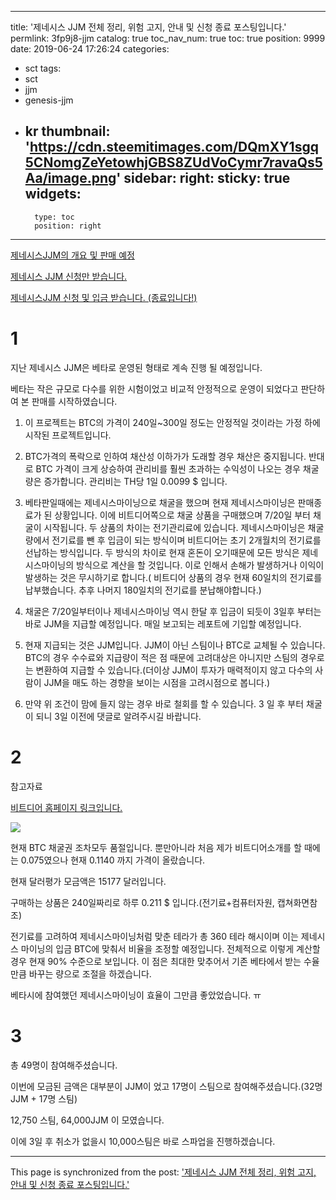 
---
title: '제네시스 JJM 전체 정리, 위험 고지, 안내 및 신청 종료 포스팅입니다.'
permlink: 3fp9j8-jjm
catalog: true
toc_nav_num: true
toc: true
position: 9999
date: 2019-06-24 17:26:24
categories:
- sct
tags:
- sct
- jjm
- genesis-jjm
- kr
thumbnail: 'https://cdn.steemitimages.com/DQmXY1sgq5CNomgZeYetowhjGBS8ZUdVoCymr7ravaQs5Aa/image.png'
sidebar:
    right:
        sticky: true
widgets:
    -
        type: toc
        position: right
---


[제네시스JJM의 개요 및 판매 예정](https://steemit.com/sct/@virus707/smkod-jjm)

[제네시스 JJM 신청만 받습니다.](https://steemit.com/sct/@virus707/21ijwh-jjm)

[제네시스JJM 신청  및 입금 받습니다. (종료입니다!)](https://steemit.com/sct/@virus707/7eujrh-jjm)

# 1
지난 제네시스 JJM은 베타로 운영된 형태로 계속 진행 될 예정입니다. 

베타는 작은 규모로 다수를 위한 시험이었고 비교적 안정적으로 운영이 되었다고 판단하여 본 판매를 시작하였습니다.

1) 이 프로젝트는 BTC의 가격이 240일~300일 정도는 안정적일 것이라는 가정 하에 시작된 프로젝트입니다.

2) BTC가격의 폭락으로 인하여 채산성 이하가가 도래할 경우 채산은 중지됩니다. 반대로 BTC 가격이 크게 상승하여 관리비를 훨씬 초과하는 수익성이 나오는 경우 채굴량은 증가합니다. 관리비는 TH당 1일 0.0099 $ 입니다. 

3) 베타판일때에는 제네시스마이닝으로 채굴을 했으며 현재 제네시스마이닝은  판매종료가 된 상황입니다. 이에 비트디어쪽으로 채굴 상품을 구매했으며 7/20일 부터 채굴이 시작됩니다.
 두 상품의 차이는 전기관리료에 있습니다. 제네시스마이닝은 채굴량에서 전기료를 뺀 후 입금이 되는 방식이며 비트디어는 초기 2개월치의 전기료를 선납하는 방식입니다.  두 방식의 차이로 현재 혼돈이 오기때문에 모든 방식은 제네시스마이닝의 방식으로 계산을 할 것입니다.  이로  인해서 손해가 발생하거나 이익이 발생하는 것은 무시하기로 합니다.( 비트디어 상품의 경우 현재 60일치의 전기료를 납부했습니다. 추후 나머지 180일치의 전기료를 분납해야합니다.)

4) 채굴은 7/20일부터이나 제네시스마이닝 역시 한달 후 입금이 되듯이 3일후 부터는 바로 JJM을 지급할 예정입니다. 매일 보고되는 레포트에 기입할 예정입니다.

5) 현재 지급되는 것은 JJM입니다. JJM이 아닌 스팀이나 BTC로 교체될 수 있습니다.  BTC의 경우 수수료와 지급량이 적은 점 때문에 고려대상은 아니지만 스팀의 경우로는 변환하여 지급할 수 있습니다.(더이상 JJM이 투자가 매력적이지 않고 다수의 사람이 JJM을 매도 하는 경향을 보이는 시점을 고려시점으로 봅니다.) 

6) 만약 위 조건이 맘에 들지 않는 경우 바로 철회를 할 수 있습니다.  3 일 후 부터 채굴이 되니 3일 이전에 댓글로 알려주시길 바랍니다. 


# 2

참고자료

[비트디어 홈페이지 링크입니다.](https://www.bitdeer.com/i/MTM3LDEyOCwxMjksMTMyLDEzMCwxMzYsMTM0)

![](https://cdn.steemitimages.com/DQmXY1sgq5CNomgZeYetowhjGBS8ZUdVoCymr7ravaQs5Aa/image.png)

현재 BTC 채굴권 조차모두 품절입니다. 뿐만아니라 처음 제가 비트디어소개를 할 때에는 0.075였으나 현재 0.1140 까지 가격이 올랐습니다.  

현재 달러평가 모금액은 15177 달러입니다. 

구매하는 상품은 240일짜리로 하루 0.211 $ 입니다.(전기료+컴퓨터자원, 캡쳐화면참조)

전기료를 고려하여 제네시스마이닝처럼 맞춘 테라가 총 360 테라 해시이며 이는 제네시스 마이닝의 입금 BTC에 맞춰서 비율을 조정할 예정입니다. 전체적으로 이렇게 계산할 경우 현재 90% 수준으로 보입니다. 이 점은 최대한 맞추어서 기존 베타에서 받는 수율만큼 바꾸는 량으로 조절을 하겠습니다.

베타시에 참여했던 제네시스마이닝이 효율이 그만큼 좋았었습니다. ㅠ

# 3
총 49명이 참여해주셨습니다.
 
이번에 모금된 금액은 대부분이 JJM이 었고 17명이 스팀으로 참여해주셨습니다.(32명 JJM + 17명 스팀)

12,750 스팀, 64,000JJM 이 모였습니다.

이에 3일 후 취소가 없을시 10,000스팀은 바로 스파업을 진행하겠습니다.

- - -

This page is synchronized from the post: ['제네시스 JJM 전체 정리, 위험 고지, 안내 및 신청 종료 포스팅입니다.'](https://steemit.com/@virus707/3fp9j8-jjm)
